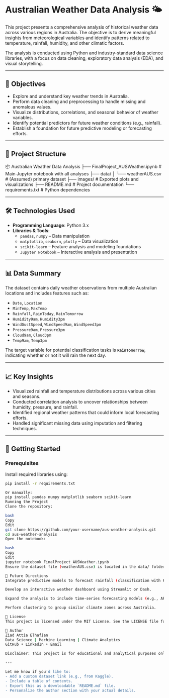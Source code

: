 # Australian Weather Data Analysis 🌤️

This project presents a comprehensive analysis of historical weather data across various regions in Australia. The objective is to derive meaningful insights from meteorological variables and identify patterns related to temperature, rainfall, humidity, and other climatic factors.

The analysis is conducted using Python and industry-standard data science libraries, with a focus on data cleaning, exploratory data analysis (EDA), and visual storytelling.

---

## 🧭 Objectives

- Explore and understand key weather trends in Australia.
- Perform data cleaning and preprocessing to handle missing and anomalous values.
- Visualize distributions, correlations, and seasonal behavior of weather variables.
- Identify potential predictors for future weather conditions (e.g., rainfall).
- Establish a foundation for future predictive modeling or forecasting efforts.

---

## 📂 Project Structure

📦 Australian Weather Data Analysis
├── FinalProject_AUSWeather.ipynb # Main Jupyter notebook with all analyses
├── data/
│ └── weatherAUS.csv # (Assumed) primary dataset
├── images/ # Exported plots and visualizations
├── README.md # Project documentation
└── requirements.txt # Python dependencies

---

## 🛠️ Technologies Used

- **Programming Language**: Python 3.x
- **Libraries & Tools**:
  - `pandas`, `numpy` – Data manipulation
  - `matplotlib`, `seaborn`, `plotly` – Data visualization
  - `scikit-learn` – Feature analysis and modeling foundations
  - `Jupyter Notebook` – Interactive analysis and presentation

---

## 📊 Data Summary

The dataset contains daily weather observations from multiple Australian locations and includes features such as:

- `Date`, `Location`
- `MinTemp`, `MaxTemp`
- `Rainfall`, `RainToday`, `RainTomorrow`
- `Humidity9am`, `Humidity3pm`
- `WindGustSpeed`, `WindSpeed9am`, `WindSpeed3pm`
- `Pressure9am`, `Pressure3pm`
- `Cloud9am`, `Cloud3pm`
- `Temp9am`, `Temp3pm`

The target variable for potential classification tasks is **`RainTomorrow`**, indicating whether or not it will rain the next day.

---

## 📈 Key Insights

- Visualized rainfall and temperature distributions across various cities and seasons.
- Conducted correlation analysis to uncover relationships between humidity, pressure, and rainfall.
- Identified regional weather patterns that could inform local forecasting efforts.
- Handled significant missing data using imputation and filtering techniques.

---

## 🚀 Getting Started

### Prerequisites

Install required libraries using:

```bash
pip install -r requirements.txt

Or manually:
pip install pandas numpy matplotlib seaborn scikit-learn
Running the Project
Clone the repository:

bash
Copy
Edit
git clone https://github.com/your-username/aus-weather-analysis.git
cd aus-weather-analysis
Open the notebook:

bash
Copy
Edit
jupyter notebook FinalProject_AUSWeather.ipynb
Ensure the dataset file (weatherAUS.csv) is located in the data/ folder.

🧠 Future Directions
Integrate predictive models to forecast rainfall (classification with RainTomorrow).

Develop an interactive weather dashboard using Streamlit or Dash.

Expand the analysis to include time-series forecasting models (e.g., ARIMA, LSTM).

Perform clustering to group similar climate zones across Australia.

📄 License
This project is licensed under the MIT License. See the LICENSE file for more details.

👤 Author
Ziad Attia Elhafian
Data Science | Machine Learning | Climate Analytics
GitHub • LinkedIn • Email

Disclaimer: This project is for educational and analytical purposes only and is not intended for operational forecasting or commercial use.

---

Let me know if you'd like to:
- Add a custom dataset link (e.g., from Kaggle).
- Include a table of contents.
- Export this as a downloadable `README.md` file.
- Personalize the author section with your actual details.
